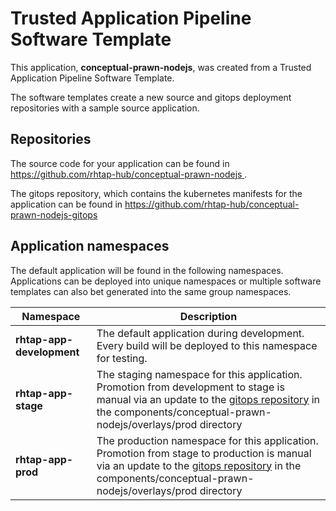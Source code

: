 # Trusted Application Pipeline Software Template

This application, **conceptual-prawn-nodejs**, was created from a Trusted Application Pipeline Software Template.

The software templates create a new source and gitops deployment repositories with a sample source application. 

## Repositories

The source code for your application can be found in [https://github.com/rhtap-hub/conceptual-prawn-nodejs ](https://github.com/rhtap-hub/conceptual-prawn-nodejs ).
 
The gitops repository, which contains the kubernetes manifests for the application can be found in 
[https://github.com/rhtap-hub/conceptual-prawn-nodejs-gitops ](https://github.com/rhtap-hub/conceptual-prawn-nodejs-gitops ) 

## Application namespaces 

The default application will be found in the following namespaces. Applications can be deployed into unique namespaces or multiple software templates can also bet generated into the same group namespaces.  

|  Namespace   |  Description   |  
| -------- | -------- |   
| **rhtap-app-development** | The default application during development. Every build will be deployed to this namespace for testing. | 
| **rhtap-app-stage** | The staging namespace for this application. Promotion from development to stage is manual via an update to the [gitops repository](https://github.com/rhtap-hub/conceptual-prawn-nodejs-gitops ) in the components/conceptual-prawn-nodejs/overlays/prod directory |  
| **rhtap-app-prod** | The production namespace for this application. Promotion from stage to production is manual via an update to the [gitops repository](https://github.com/rhtap-hub/conceptual-prawn-nodejs-gitops ) in the components/conceptual-prawn-nodejs/overlays/prod directory | 